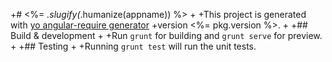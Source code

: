 +# <%= _.slugify(_.humanize(appname)) %>
+
+This project is generated with [yo angular-require generator](https://github.com/aaronallport/generator-angular-require)
+version <%= pkg.version %>.
+
+## Build & development
+
+Run `grunt` for building and `grunt serve` for preview.
+
+## Testing
+
+Running `grunt test` will run the unit tests.
